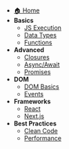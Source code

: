 - [🏠 Home](README.md)
- **Basics**
  - [JS Execution](__JsExecution.md)
  - [Data Types](basics.md#data-types)
  - [Functions](basics.md#functions)
- **Advanced**
  - [Closures](advanced.md#closures)
  - [Async/Await](advanced.md#async-await)
  - [Promises](advanced.md#promises)
- **DOM**
  - [DOM Basics](dom.md)
  - [Events](dom.md#events)
- **Frameworks**
  - [React](frameworks.md#react)
  - [Next.js](frameworks.md#nextjs)
- **Best Practices**
  - [Clean Code](best-practices.md#clean-code)
  - [Performance](best-practices.md#performance)
